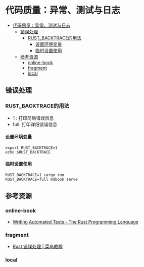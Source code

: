 # 代码质量：异常、测试与日志

<!--ts-->
* [代码质量：异常、测试与日志](#代码质量异常测试与日志)
   * [错误处理](#错误处理)
      * [RUST_BACKTRACE的用法](#rust_backtrace的用法)
         * [设置环境变量](#设置环境变量)
         * [临时设置使用](#临时设置使用)
   * [参考资源](#参考资源)
      * [online-book](#online-book)
      * [fragment](#fragment)
      * [local](#local)

<!-- Created by https://github.com/ekalinin/github-markdown-toc -->
<!-- Added by: runner, at: Sat Jul 23 08:41:37 UTC 2022 -->

<!--te-->

## 错误处理

### RUST_BACKTRACE的用法

- 1 : 打印简略错误信息
- full: 打印详细错误信息

#### 设置环境变量

```shell
export RUST_BACKTRACE=1
echo $RUST_BACKTRACE
```

#### 临时设置使用

```shell
RUST_BACKTRACE=1 cargo run
RUST_BACKTRACE=full mdbook serve
```

## 参考资源

### online-book

- [Writing Automated Tests - The Rust Programming Language](https://doc.rust-lang.org/book/ch11-00-testing.html)

### fragment

- [Rust 错误处理 | 菜鸟教程](https://www.runoob.com/rust/rust-error-handle.html)

### local
